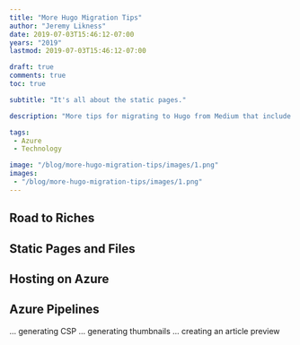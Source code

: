 ```yaml
---
title: "More Hugo Migration Tips"
author: "Jeremy Likness"
date: 2019-07-03T15:46:12-07:00
years: "2019"
lastmod: 2019-07-03T15:46:12-07:00

draft: true
comments: true
toc: true

subtitle: "It's all about the static pages."

description: "More tips for migrating to Hugo from Medium that include how to address static content and partial templates, hosting on static websites, and setting up continuous deployment using Azure Pipelines."

tags:
 - Azure 
 - Technology 

image: "/blog/more-hugo-migration-tips/images/1.png" 
images:
 - "/blog/more-hugo-migration-tips/images/1.png" 
---
```


## Road to Riches

## Static Pages and Files

## Hosting on Azure

## Azure Pipelines

... generating CSP
... generating thumbnails 
... creating an article preview
